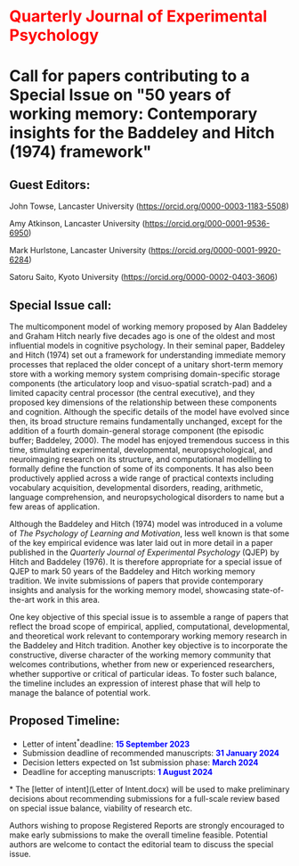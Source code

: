 # <span style="color: red">Quarterly Journal of Experimental Psychology</span> 

# Call for papers contributing to a Special Issue on "50 years of working memory: Contemporary insights for the Baddeley and Hitch (1974) framework" 

## Guest Editors:  
John Towse, Lancaster University (<https://orcid.org/0000-0003-1183-5508>) 

Amy Atkinson, Lancaster University (<https://orcid.org/000-0001-9536-6950>)

Mark Hurlstone, Lancaster University (<https://orcid.org/0000-0001-9920-6284>) 

Satoru Saito, Kyoto University (<https://orcid.org/0000-0002-0403-3606>)

## Special Issue call:  
The multicomponent model of working memory proposed by Alan Baddeley and Graham Hitch nearly five decades ago is one of the oldest and most influential models in cognitive psychology. In their seminal paper, Baddeley and Hitch (1974) set out a framework for understanding immediate memory processes that replaced the older concept of a unitary short-term memory store with a working memory system comprising domain-specific storage components (the articulatory loop and visuo-spatial scratch-pad) and a limited capacity central processor (the central executive), and they proposed key dimensions of the relationship between these components and cognition. Although the specific details of the model have evolved since then, its broad structure remains fundamentally unchanged, except for the addition of a fourth domain-general storage component (the episodic buffer; Baddeley, 2000). The model has enjoyed tremendous success in this time, stimulating experimental, developmental, neuropsychological, and neuroimaging research on its structure, and computational modelling to formally define the function of some of its components. It has also been productively applied across a wide range of practical contexts including vocabulary acquisition, developmental disorders, reading, arithmetic, language comprehension, and neuropsychological disorders to name but a few areas of application. 

Although the Baddeley and Hitch (1974) model was introduced in a volume of *The Psychology of Learning and Motivation*, less well known is that some of the key empirical evidence was later laid out in more detail in a paper published in the *Quarterly Journal of Experimental Psychology* (QJEP) by Hitch and Baddeley (1976). It is therefore appropriate for a special issue of QJEP to mark 50 years of the Baddeley and Hitch working memory tradition. We invite submissions of papers that provide contemporary insights and analysis for the working memory model, showcasing state-of-the-art work in this area. 

One key objective of this special issue is to assemble a range of papers that reflect the broad scope of empirical, applied, computational, developmental, and theoretical work relevant to contemporary working memory research in the Baddeley and Hitch tradition. Another key objective is to incorporate the constructive, diverse character of the working memory community that welcomes contributions, whether from new or experienced researchers, whether supportive or critical of particular ideas. To foster such balance, the timeline includes an expression of interest phase that will help to manage the balance of potential work. 

## Proposed Timeline:  
*	Letter of intent<sup>*</sup>deadline: <span style="color: blue">**15 September 2023**</span> 
*	Submission deadline of recommended manuscripts: <span style="color: blue">**31 January 2024**</span> 
*	Decision letters expected on 1st submission phase: <span style="color: blue">**March 2024**</span> 
*	Deadline for accepting manuscripts: <span style="color: blue">**1 August 2024**</span> 
  
\* The [letter of intent](Letter of Intent.docx) will be used to make preliminary decisions about recommending submissions for a full-scale review based on special issue balance, viability of research etc. 
  
Authors wishing to propose Registered Reports are strongly encouraged to make early submissions to make the overall timeline feasible. Potential authors are welcome to contact the editorial team to discuss the special issue. 
